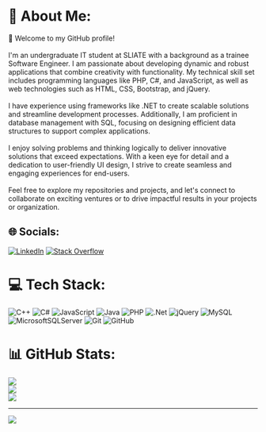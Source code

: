 # 💫 About Me:
👋 Welcome to my GitHub profile!<br><br>I'm an undergraduate IT student at SLIATE with a background as a trainee Software Engineer. I am passionate about developing dynamic and robust applications that combine creativity with functionality. My technical skill set includes programming languages like PHP, C#, and JavaScript, as well as web technologies such as HTML, CSS, Bootstrap, and jQuery.<br><br>I have experience using frameworks like .NET to create scalable solutions and streamline development processes. Additionally, I am proficient in database management with SQL, focusing on designing efficient data structures to support complex applications.<br><br>I enjoy solving problems and thinking logically to deliver innovative solutions that exceed expectations. With a keen eye for detail and a dedication to user-friendly UI design, I strive to create seamless and engaging experiences for end-users.<br><br>Feel free to explore my repositories and projects, and let's connect to collaborate on exciting ventures or to drive impactful results in your projects or organization.


## 🌐 Socials:
[![LinkedIn](https://img.shields.io/badge/LinkedIn-%230077B5.svg?logo=linkedin&logoColor=white)](https://linkedin.com/in/lahiru-anushka) [![Stack Overflow](https://img.shields.io/badge/-Stackoverflow-FE7A16?logo=stack-overflow&logoColor=white)](https://stackoverflow.com/users/22661832)

# 💻 Tech Stack:
![C++](https://img.shields.io/badge/c++-%2300599C.svg?style=for-the-badge&logo=c%2B%2B&logoColor=white) ![C#](https://img.shields.io/badge/c%23-%23239120.svg?style=for-the-badge&logo=csharp&logoColor=white) ![JavaScript](https://img.shields.io/badge/javascript-%23323330.svg?style=for-the-badge&logo=javascript&logoColor=%23F7DF1E) ![Java](https://img.shields.io/badge/java-%23ED8B00.svg?style=for-the-badge&logo=openjdk&logoColor=white) ![PHP](https://img.shields.io/badge/php-%23777BB4.svg?style=for-the-badge&logo=php&logoColor=white) ![.Net](https://img.shields.io/badge/.NET-5C2D91?style=for-the-badge&logo=.net&logoColor=white) ![jQuery](https://img.shields.io/badge/jquery-%230769AD.svg?style=for-the-badge&logo=jquery&logoColor=white) ![MySQL](https://img.shields.io/badge/mysql-4479A1.svg?style=for-the-badge&logo=mysql&logoColor=white) ![MicrosoftSQLServer](https://img.shields.io/badge/Microsoft%20SQL%20Server-CC2927?style=for-the-badge&logo=microsoft%20sql%20server&logoColor=white) ![Git](https://img.shields.io/badge/git-%23F05033.svg?style=for-the-badge&logo=git&logoColor=white) ![GitHub](https://img.shields.io/badge/github-%23121011.svg?style=for-the-badge&logo=github&logoColor=white)
# 📊 GitHub Stats:
![](https://github-readme-stats.vercel.app/api?username=lahiruanushka&theme=react&hide_border=false&include_all_commits=true&count_private=true)<br/>
![](https://github-readme-streak-stats.herokuapp.com/?user=lahiruanushka&theme=react&hide_border=false)<br/>
![](https://github-readme-stats.vercel.app/api/top-langs/?username=lahiruanushka&theme=react&hide_border=false&include_all_commits=true&count_private=true&layout=compact)

---
[![](https://visitcount.itsvg.in/api?id=lahiruanushka&icon=0&color=0)](https://visitcount.itsvg.in)

<!-- Proudly created with GPRM ( https://gprm.itsvg.in ) -->
